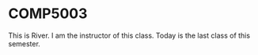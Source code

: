 # COMP5003
This is River. I am the instructor of this class.
Today is the last class of this semester.
